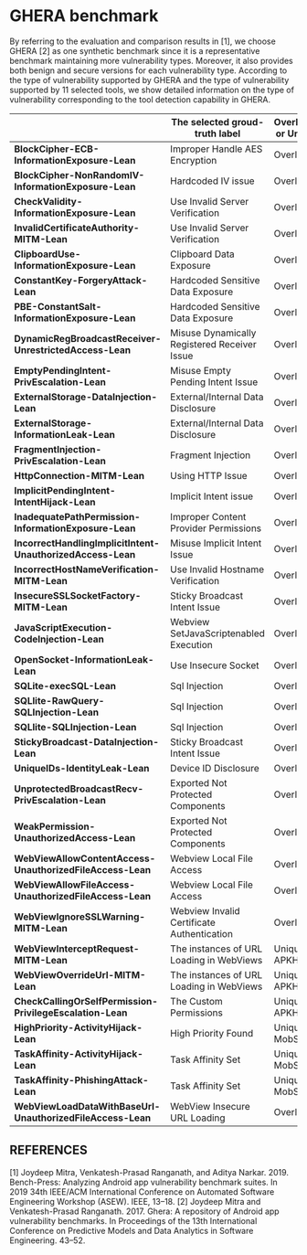 # GHERA benchmark
By referring to the evaluation and comparison results in [1], we choose GHERA [2] as one synthetic benchmark since it is a representative benchmark maintaining more vulnerability types. Moreover, it also provides both benign and secure versions for each vulnerability type.
According to the type of vulnerability supported by GHERA and the type of vulnerability supported by 11 selected tools, we show detailed information on the type of vulnerability corresponding to the tool detection capability in GHERA. 

|  | The selected groud-truth label | Overlapped or Unique? |
| --- | --- | --- |
| **BlockCipher-ECB-InformationExposure-Lean** | Improper Handle AES Encryption | Overlapped |
| **BlockCipher-NonRandomIV-InformationExposure-Lean** | Hardcoded IV  issue | Overlapped |
| **CheckValidity-InformationExposure-Lean** | Use Invalid Server Verification | Overlapped |
| **InvalidCertificateAuthority-MITM-Lean** | Use Invalid Server Verification | Overlapped |
| **ClipboardUse-InformationExposure-Lean** | Clipboard Data Exposure | Overlapped |
| **ConstantKey-ForgeryAttack-Lean** | Hardcoded Sensitive Data Exposure | Overlapped |
| **PBE-ConstantSalt-InformationExposure-Lean** | Hardcoded Sensitive Data Exposure | Overlapped |
| **DynamicRegBroadcastReceiver-UnrestrictedAccess-Lean** | Misuse Dynamically Registered Receiver Issue | Overlapped |
| **EmptyPendingIntent-PrivEscalation-Lean** | Misuse Empty Pending Intent Issue | Overlapped |
| **ExternalStorage-DataInjection-Lean** | External/Internal Data Disclosure | Overlapped |
| **ExternalStorage-InformationLeak-Lean** | External/Internal Data Disclosure | Overlapped |
| **FragmentInjection-PrivEscalation-Lean** | Fragment Injection | Overlapped |
| **HttpConnection-MITM-Lean** | Using HTTP Issue | Overlapped |
| **ImplicitPendingIntent-IntentHijack-Lean** | Implicit Intent issue | Overlapped |
| **InadequatePathPermission-InformationExposure-Lean** | Improper Content Provider Permissions | Overlapped |
| **IncorrectHandlingImplicitIntent-UnauthorizedAccess-Lean** | Misuse Implicit Intent Issue | Overlapped |
| **IncorrectHostNameVerification-MITM-Lean** | Use Invalid Hostname Verification | Overlapped |
| **InsecureSSLSocketFactory-MITM-Lean** | Sticky Broadcast Intent Issue | Overlapped |
| **JavaScriptExecution-CodeInjection-Lean** | Webview SetJavaScriptenabled Execution | Overlapped |
| **OpenSocket-InformationLeak-Lean** | Use Insecure Socket | Overlapped |
| **SQLite-execSQL-Lean** | Sql Injection | Overlapped |
| **SQLlite-RawQuery-SQLInjection-Lean** | Sql Injection | Overlapped |
| **SQLlite-SQLInjection-Lean** | Sql Injection | Overlapped |
| **StickyBroadcast-DataInjection-Lean** | Sticky Broadcast Intent Issue | Overlapped |
| **UniqueIDs-IdentityLeak-Lean** | Device ID Disclosure | Overlapped |
| **UnprotectedBroadcastRecv-PrivEscalation-Lean** | Exported Not Protected Components | Overlapped |
| **WeakPermission-UnauthorizedAccess-Lean** | Exported Not Protected Components | Overlapped |
| **WebViewAllowContentAccess-UnauthorizedFileAccess-Lean** | Webview Local File Access | Overlapped |
| **WebViewAllowFileAccess-UnauthorizedFileAccess-Lean** | Webview Local File Access | Overlapped |
| **WebViewIgnoreSSLWarning-MITM-Lean** | Webview Invalid Certificate Authentication | Overlapped |
| **WebViewInterceptRequest-MITM-Lean** | The instances of URL Loading in WebViews | Unique: APKHunt |
| **WebViewOverrideUrl-MITM-Lean** | The instances of URL Loading in WebViews | Unique: APKHunt |
| **CheckCallingOrSelfPermission-PrivilegeEscalation-Lean** | The Custom Permissions | Unique: APKHunt |
| **HighPriority-ActivityHijack-Lean** | High Priority Found | Unique:  MobSF |
| **TaskAffinity-ActivityHijack-Lean** | Task Affinity Set | Unique:  MobSF |
| **TaskAffinity-PhishingAttack-Lean** | Task Affinity Set | Unique:  MobSF |
| **WebViewLoadDataWithBaseUrl-UnauthorizedFileAccess-Lean** | WebView Insecure URL Loading | Overlapped |

## REFERENCES
[1] Joydeep Mitra, Venkatesh-Prasad Ranganath, and Aditya Narkar. 2019. Bench-Press: Analyzing Android app vulnerability benchmark suites. In 2019 34th IEEE/ACM International Conference on Automated Software Engineering Workshop (ASEW). IEEE, 13–18.
[2] Joydeep Mitra and Venkatesh-Prasad Ranganath. 2017. Ghera: A repository of Android app vulnerability benchmarks. In Proceedings of the 13th International Conference on Predictive Models and Data Analytics in Software Engineering. 43–52.
